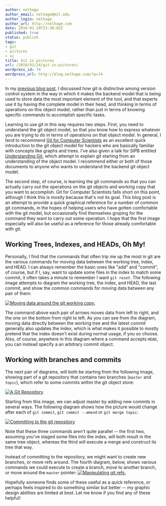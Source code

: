 ```yaml
---
author: nelhage
author_email: nelhage@mit.edu
author_login: nelhage
author_url: http://nelhage.com
date: 2010-01-24T23:30:02Z
published: true
status: publish
tags:
- git
- pictures
- ui
title: Git in pictures
url: /2010/01/24/git-in-pictures/
wordpress_id: 74
wordpress_url: http://blog.nelhage.com/?p=74
---
```


In my [previous blog post][git-post], I discussed how git is distinctive among version control system in the way in which it makes the backend model that is being used to store data the most important element of the tool, and that experts use it by having the complete model in their head, and thinking in terms of operations on this object model, rather than just in terms of knowing specific commands to accomplish specific tasks.

Learning to use git in this way requires two steps. First, you need to understand the git object model, so that you know how to express whatever you are trying to do in terms of operations on that object model. In general, I tend to recommend [Git for Computer Scientists][git-cs] as an excellent quick introduction to the git object model for hackers who are basically familiar with concepts like graphs and trees. I've also given a talk for SIPB entitled [Understanding Git](http://cluedumps.mit.edu/wiki/2009/09-29), which attempt to explain git starting from an understanding of the object model. I recommend either or both of those documents to anyone who wants to understand the backend git object model.

The second step, of course, is learning the git commands so that you can actually carry out the operations on the git objects and working copy that you want to accomplish. Git for Computer Scientists falls short on this point, although I think this is mostly because that's not its goal. This blog post is an attempt to provide a quick graphical reference for a number of common git commands, in the hopes of helping users who have gotten comfortable with the git model, but occasionally find themselves groping for the command they want to carry out some operation. I hope that the first image especially will also be useful as a reference for those already comfortable with git.

## Working Trees, Indexes, and HEADs, Oh My!

Personally, I find that the commands that often trip me up the most in git are the various commands for moving data between the working tree, index, and HEAD. I can always remember the basic ones like "add" and "commit", of course, but if I, say, want to update some files in the index to match some commit, it often takes a minute to remember I want `git reset`. The following image attempts to diagram the working tree, the index, and HEAD, the last commit, and show the common commands for moving data between any pair of them:

<a href="/images/posts/2010/01/index-3.png"><img src="/images/posts/2010/01/index-3.png" alt="Moving data around the git working copy." title="Git Index" class="aligncenter size-full wp-image-77" /></a>

The command above each pair of arrows moves data from left to right, and the one on the bottom from right to left. As you can see from the diagram, moving data directly between the working tree and the latest commit generally also updates the index, which is what makes it possible to mostly pretend that the index doesn't exist during normal usage, if you so choose. Also, of course, anywhere in this diagram where a command accepts `HEAD`, you can instead specify a an arbitrary commit object.

## Working with branches and commits

The next pair of diagrams, will both be starting from the following image, showing part of a git repository that contains two branches (`master` and `topic`), which refer to some commits within the git object store:

<a href="/images/posts/2010/01/base.png"><img src="/images/posts/2010/01/base.png" alt="A Git Repository" title="base" class="aligncenter size-full wp-image-80" /></a>

Starting from this image, we can adjust master by adding new commits in several ways. The following diagram shows how the picture would change after each of `git commit`, `git commit --amend` or `git merge topic`:

<a href="/images/posts/2010/01/creating.png"><img src="/images/posts/2010/01/creating.png" alt="Committing to the git repository" title="Committing" class="aligncenter size-full wp-image-81" /></a>

Note that these three commands aren't quite parallel -- the first two, assuming you've staged some files into the index, will both result in the same tree object, whereas the third will execute a merge and construct its tree that way.

Instead of committing to the repository, we might want to create new branches, or move refs around. The fourth diagram, below, shows various commands we could execute to create a branch, move to another branch, or move around the `master` pointer:
<a href="/images/posts/2010/01/branching.png"><img src="/images/posts/2010/01/branching.png" alt="Manipulating git refs." title="Branching"  class="aligncenter size-full wp-image-83" /></a>

Hopefully someone finds some of these useful as a quick reference, or perhaps feels inspired to do something similar but better -- my graphic design abilities are limited at best. Let me know if you find any of these helpful!

[git-post]: /2010/01/on-git-and-usability
[git-cs]: http://eagain.net/articles/git-for-computer-scientists/
[slides]: http://web.mit.edu/nelhage/Public/git-slides-2009.pdf
